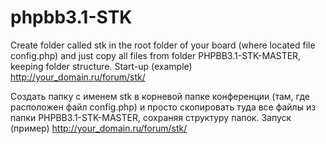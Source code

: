 phpbb3.1-STK
============
Create folder called stk in the root folder of your board (where located file config.php) and just copy all files from folder PHPBB3.1-STK-MASTER, keeping folder structure.
Start-up (example) http://your_domain.ru/forum/stk/

Создать папку с именем stk в корневой папке конференции (там, где расположен файл config.php) и просто скопировать туда  все файлы из папки PHPBB3.1-STK-MASTER, сохраняя структуру папок.
Запуск (пример) http://your_domain.ru/forum/stk/
